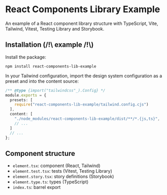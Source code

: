 # React Components Library Example
An example of a React component library structure with TypeScript, Vite, Tailwind, Vitest, Testing Library and Storybook.

## Installation (/!\ example /!\\)
Install the package:
```
npm install react-components-lib-example
```

In your Tailwind configuration, import the design system configuration as a preset and into the content source:
```ts
/** @type {import("tailwindcss"_).Config} */
module.exports = {
  presets: [
    require("react-components-lib-example/tailwind.config.cjs")
  ],
  content: [
    "./node_modules/react-components-lib-example/dist/**/*.{js,ts}",
    // ...
  ]
  // ...
};
```

## Component structure
- `element.tsx`: component (React, Tailwind)
- `element.test.tsx`: tests (Vitest, Testing Library)
- `element.story.tsx`: story definitions (Storybook)
- `element.type.ts`: types (TypeScript)
- `index.ts`: barrel export